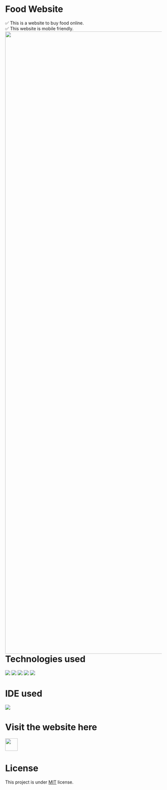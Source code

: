 # Food Website
✅ This is a website to buy food online.<br/> 
✅ This website is mobile friendly.  
<img align="left" width="2000px" src="https://github.com/ValentineFernandes/ValentineFernandes/blob/main/Portfolio/img8.jpg">

# Technologies used
<img src="https://img.shields.io/badge/HTML5-FF3300?style=for-the-badge&logo=html5&logoColor=white">
<img src="https://img.shields.io/badge/CSS3-0066FF?style=for-the-badge&logo=css3&logoColor=white">
<img src="https://img.shields.io/badge/Bootstrap-993399?style=for-the-badge&logo=bootstrap&logoColor=white">
<img src="https://img.shields.io/badge/Sass / Scss-CC6699?style=for-the-badge&logo=sass&logoColor=white">
<img src="https://img.shields.io/badge/JavaScript-FFF600?style=for-the-badge&logo=javascript&logoColor=white">

# IDE used
<img src="https://img.shields.io/badge/Visual_Studio_Code-0078D4?style=for-the-badge&logo=visual%20studio%20code&logoColor=white">

# Visit the website here
<a href="https://valentinefernandes.github.io/Food-Website/">  
<img width="40" height="40" src="https://github.com/ValentineFernandes/ValentineFernandes/blob/main/Portfolio/github.png"></a>

# License
This project is under <a href="https://github.com/ValentineFernandes/Food-Website/blob/main/LICENSE">MIT</a> license.   

